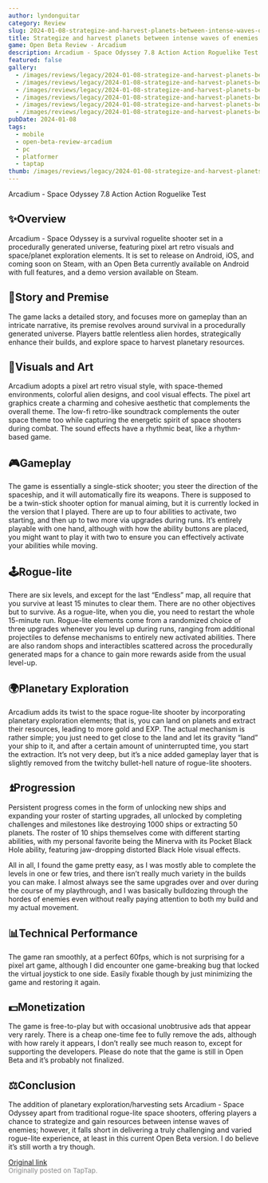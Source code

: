 ```yaml
---
author: lyndonguitar
category: Review
slug: 2024-01-08-strategize-and-harvest-planets-between-intense-waves-of-enemies-open-beta-review-arcad
title: Strategize and harvest planets between intense waves of enemies | Open Beta Review - Arcadium
game: Open Beta Review - Arcadium
description: Arcadium - Space Odyssey 7.8 Action Action Roguelike Test
featured: false
gallery:
  - /images/reviews/legacy/2024-01-08-strategize-and-harvest-planets-between-intense-waves-of-enemies--open-beta-review---arcad-0.avif
  - /images/reviews/legacy/2024-01-08-strategize-and-harvest-planets-between-intense-waves-of-enemies--open-beta-review---arcad-1.avif
  - /images/reviews/legacy/2024-01-08-strategize-and-harvest-planets-between-intense-waves-of-enemies--open-beta-review---arcad-2.avif
  - /images/reviews/legacy/2024-01-08-strategize-and-harvest-planets-between-intense-waves-of-enemies--open-beta-review---arcad-3.avif
  - /images/reviews/legacy/2024-01-08-strategize-and-harvest-planets-between-intense-waves-of-enemies--open-beta-review---arcad-4.avif
  - /images/reviews/legacy/2024-01-08-strategize-and-harvest-planets-between-intense-waves-of-enemies--open-beta-review---arcad-5.avif
pubDate: 2024-01-08
tags:
  - mobile
  - open-beta-review-arcadium
  - pc
  - platformer
  - taptap
thumb: /images/reviews/legacy/2024-01-08-strategize-and-harvest-planets-between-intense-waves-of-enemies--open-beta-review---arcad-0.avif
---
```


Arcadium - Space Odyssey
7.8
Action
Action Roguelike
Test


## ✨Overview

Arcadium - Space Odyssey is a survival roguelite shooter set in a procedurally generated universe, featuring pixel art retro visuals and space/planet exploration elements. It is set to release on Android, iOS, and coming soon on Steam, with an Open Beta currently available on Android with full features, and a demo version available on Steam.


## 📖Story and Premise

The game lacks a detailed story, and focuses more on gameplay than an intricate narrative, its premise revolves around survival in a procedurally generated universe. Players battle relentless alien hordes, strategically enhance their builds, and explore space to harvest planetary resources.


## 🎨Visuals and Art

Arcadium adopts a pixel art retro visual style, with space-themed environments, colorful alien designs, and cool visual effects. The pixel art graphics create a charming and cohesive aesthetic that complements the overall theme. The low-fi retro-like soundtrack complements the outer space theme too while capturing the energetic spirit of space shooters during combat. The sound effects have a rhythmic beat, like a rhythm-based game.


## 🎮Gameplay

The game is essentially a single-stick shooter; you steer the direction of the spaceship, and it will automatically fire its weapons. There is supposed to be a twin-stick shooter option for manual aiming, but it is currently locked in the version that I played. There are up to four abilities to activate, two starting, and then up to two more via upgrades during runs. It’s entirely playable with one hand, although with how the ability buttons are placed, you might want to play it with two to ensure you can effectively activate your abilities while moving.


## 🕹Rogue-lite

There are six levels, and except for the last “Endless” map, all require that you survive at least 15 minutes to clear them. There are no other objectives but to survive. As a rogue-lite, when you die, you need to restart the whole 15-minute run. Rogue-lite elements come from a randomized choice of three upgrades whenever you level up during runs, ranging from additional projectiles to defense mechanisms to entirely new activated abilities. There are also random shops and interactibles scattered across the procedurally generated maps for a chance to gain more rewards aside from the usual level-up.


## 🌍Planetary Exploration

Arcadium adds its twist to the space rogue-lite shooter by incorporating planetary exploration elements; that is, you can land on planets and extract their resources, leading to more gold and EXP. The actual mechanism is rather simple; you just need to get close to the land and let its gravity “land” your ship to it, and after a certain amount of uninterrupted time, you start the extraction. It’s not very deep, but it’s a nice added gameplay layer that is slightly removed from the twitchy bullet-hell nature of rogue-lite shooters.


## ⏫Progression

Persistent progress comes in the form of unlocking new ships and expanding your roster of starting upgrades, all unlocked by completing challenges and milestones like destroying 1000 ships or extracting 50 planets. The roster of 10 ships themselves come with different starting abilities, with my personal favorite being the Minerva with its Pocket Black Hole ability, featuring jaw-dropping distorted Black Hole visual effects.

All in all, I found the game pretty easy, as I was mostly able to complete the levels in one or few tries, and there isn’t really much variety in the builds you can make. I almost always see the same upgrades over and over during the course of my playthrough, and I was basically bulldozing through the hordes of enemies even without really paying attention to both my build and my actual movement.


## 📊Technical Performance

The game ran smoothly, at a perfect 60fps, which is not surprising for a pixel art game, although I did encounter one game-breaking bug that locked the virtual joystick to one side. Easily fixable though by just minimizing the game and restoring it again.


## 💵Monetization

The game is free-to-play but with occasional unobtrusive ads that appear very rarely. There is a cheap one-time fee to fully remove the ads, although with how rarely it appears, I don’t really see much reason to, except for supporting the developers. Please do note that the game is still in Open Beta and it’s probably not finalized.


## ⚖️Conclusion

The addition of planetary exploration/harvesting sets Arcadium - Space Odyssey apart from traditional rogue-lite space shooters, offering players a chance to strategize and gain resources between intense waves of enemies; however, it falls short in delivering a truly challenging and varied rogue-lite experience, at least in this current Open Beta version. I do believe it’s still worth a try though.

[Original link](https://www.taptap.io/post/6795274)<br><span style="font-size: 0.95em; color: #888;">Originally posted on TapTap.</span>